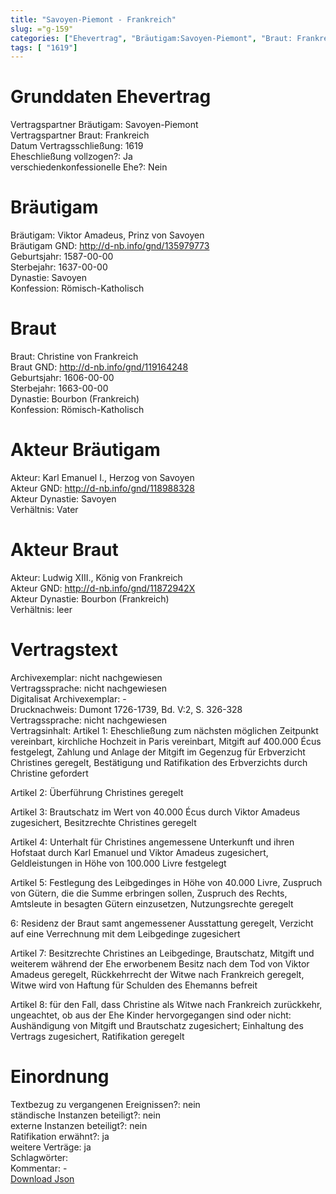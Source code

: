 ```yaml
---
title: "Savoyen-Piemont - Frankreich"
slug: ="g-159"
categories: ["Ehevertrag", "Bräutigam:Savoyen-Piemont", "Braut: Frankreich", "Eheschließung vollzogen?:Ja", "verschiedenkonfessionelle Ehe?:Nein", "Dynastie Bräutigam:Savoyen", "Akteur Bräutigam:Karl Emanuel I., Herzog von Savoyen", "Akteur Braut:Ludwig XIII., König von Frankreich", "Textbezug?:nein", "Ständisch?:nein", "Ratifikation?:ja", "Sonstiges?:ja", "Bräutigam:Savoyen-Piemont", "Braut: Frankreich"]
tags: [ "1619"]
---
```

<!--more-->

# Grunddaten Ehevertrag

Vertragspartner Bräutigam: Savoyen-Piemont<br>
Vertragspartner Braut: Frankreich<br>
Datum Vertragsschließung: 1619<br>
Eheschließung vollzogen?: Ja<br>
verschiedenkonfessionelle Ehe?: Nein<br>
# Bräutigam

Bräutigam: Viktor Amadeus, Prinz von Savoyen<br>
Bräutigam GND: http://d-nb.info/gnd/135979773<br>
Geburtsjahr: 1587-00-00<br>
Sterbejahr: 1637-00-00<br>
Dynastie: Savoyen<br>
Konfession: Römisch-Katholisch<br>
# Braut

Braut: Christine von Frankreich<br>
Braut GND: http://d-nb.info/gnd/119164248<br>
Geburtsjahr: 1606-00-00<br>
Sterbejahr: 1663-00-00<br>
Dynastie: Bourbon (Frankreich)<br>
Konfession: Römisch-Katholisch<br>
# Akteur Bräutigam

Akteur: Karl Emanuel I., Herzog von Savoyen<br>
Akteur GND: http://d-nb.info/gnd/118988328<br>
Akteur Dynastie: Savoyen<br>
Verhältnis: Vater<br>
# Akteur Braut

Akteur: Ludwig XIII., König von Frankreich<br>
Akteur GND: http://d-nb.info/gnd/11872942X<br>
Akteur Dynastie: Bourbon (Frankreich)<br>
Verhältnis: leer<br>
# Vertragstext

Archivexemplar: nicht nachgewiesen<br>
Vertragssprache: nicht nachgewiesen<br>
Digitalisat Archivexemplar: -<br>
Drucknachweis: Dumont 1726-1739, Bd. V:2, S. 326-328<br>
Vertragssprache: nicht nachgewiesen<br>
Vertragsinhalt: Artikel 1: Eheschließung zum nächsten möglichen Zeitpunkt vereinbart, kirchliche Hochzeit in Paris vereinbart, Mitgift auf 400.000 Écus festgelegt, Zahlung und Anlage der Mitgift im Gegenzug für Erbverzicht Christines geregelt, Bestätigung und Ratifikation des Erbverzichts durch Christine gefordert

Artikel 2: Überführung Christines geregelt

Artikel 3: Brautschatz im Wert von 40.000 Écus durch Viktor Amadeus zugesichert, Besitzrechte Christines geregelt

Artikel 4: Unterhalt für Christines angemessene Unterkunft und ihren Hofstaat durch Karl Emanuel und Viktor Amadeus zugesichert, Geldleistungen in Höhe von 100.000 Livre festgelegt

Artikel 5: Festlegung des Leibgedinges in Höhe von 40.000 Livre, Zuspruch von Gütern, die die Summe erbringen sollen, Zuspruch des Rechts, Amtsleute in besagten Gütern einzusetzen, Nutzungsrechte geregelt

6: Residenz der Braut samt angemessener Ausstattung geregelt, Verzicht auf eine Verrechnung mit dem Leibgedinge zugesichert

Artikel 7: Besitzrechte Christines an Leibgedinge, Brautschatz, Mitgift und weiterem während der Ehe erworbenem Besitz nach dem Tod von Viktor Amadeus geregelt, Rückkehrrecht der Witwe nach Frankreich geregelt, Witwe wird von Haftung für Schulden des Ehemanns befreit 

Artikel 8: für den Fall, dass Christine als Witwe nach Frankreich zurückkehr, ungeachtet, ob aus der Ehe Kinder hervorgegangen sind oder nicht: Aushändigung von Mitgift und Brautschatz zugesichert; Einhaltung des Vertrags zugesichert, Ratifikation geregelt<br>
# Einordnung

Textbezug zu vergangenen Ereignissen?: nein<br>
ständische Instanzen beteiligt?: nein<br>
externe Instanzen beteiligt?: nein<br>
Ratifikation erwähnt?: ja<br>
weitere Verträge: ja<br>
Schlagwörter: <br>
Kommentar: -<br>
[Download Json](/vertraege/vertrag-159.json)